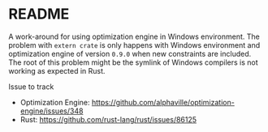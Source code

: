 # README 

A work-around for using optimization engine in Windows environment.
The problem with `extern crate` is only happens with Windows environment and optimization engine of version `0.9.0` when new constraints are included. The root of this problem might be the symlink of Windows compilers is not working as expected in Rust.   

Issue to track
- Optimization Engine: https://github.com/alphaville/optimization-engine/issues/348
- Rust: https://github.com/rust-lang/rust/issues/86125